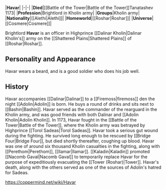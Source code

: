 |**Havar**|
|-|-|
|**Died**|[[Battle of the Tower\|Battle of the Tower]]Tanatashev 1173|
|**Profession**|Brightlord in Kholin army|
|**Groups**|Kholin army|
|**Nationality**|[[Alethi\|Alethi]]|
|**Homeworld**|[[Roshar\|Roshar]]|
|**Universe**|[[Cosmere\|Cosmere]]|

Brightlord **Havar** is an officer in Highprince [[Dalinar Kholin\|Dalinar Kholin's]] army on the [[Shattered Plains\|Shattered Plains]] of [[Roshar\|Roshar]].

## Personality and Appearance
Havar wears a beard, and is a good soldier who does his job well.

## History
Havar accompanies [[Dalinar\|Dalinar]] to a [[Firemoss\|firemoss]] den the night [[Adolin\|Adolin]] is born. He buys a round of drinks and sits next to [[Bashin\|Bashin]].
Havar served as the commander of the rearguard in the Kholin army, and was good friends with both Dalinar and [[Adolin Kholin\|Adolin Kholin]]. In 1173, Havar fought in the [[Battle of the Tower\|Battle of the Tower]], where the Kholin army was betrayed by Highprince [[Torol Sadeas\|Torol Sadeas]]. Havar took a serious gut wound during the fighting. He survived long enough to be rescued by [[Bridge Four\|Bridge Four]], but died shortly thereafter, coughing up blood. Havar was one of around six thousand Kholin casualties in the fighting, along with [[Perethom\|Perethom]], [[Ilamar\|Ilamar]]. [[Kaladin\|Kaladin]] promoted [[Nacomb Gaval\|Nacomb Gaval]] to temporarily replace Havar for the purpose of expeditiously evacuating the [[Tower (Roshar)\|Tower]]. Havar's death, along with the others served as one of the sources of Adolin's hatred for Sadeas.



https://coppermind.net/wiki/Havar